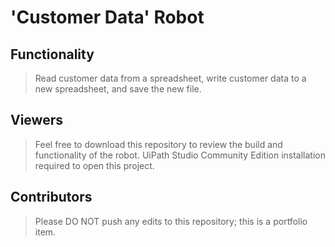 # 'Customer Data' Robot

## Functionality
> Read customer data from a spreadsheet, write customer data to a new spreadsheet, and save the new file.

## Viewers
> Feel free to download this repository to review the build and functionality of the robot. UiPath Studio Community Edition installation required to open this project.

## Contributors
> Please DO NOT push any edits to this repository; this is a portfolio item.
